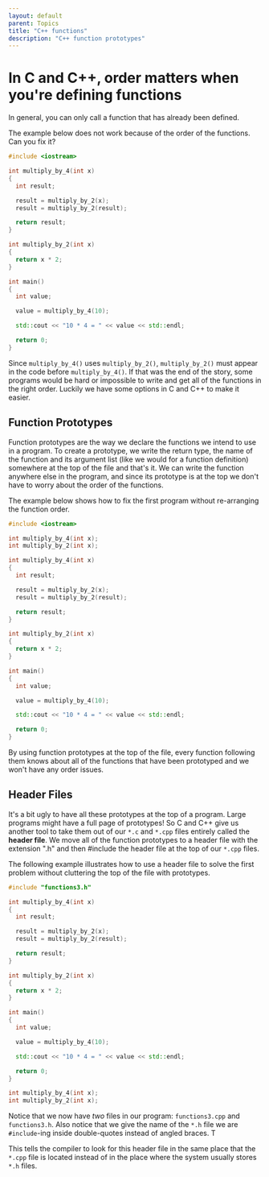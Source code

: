 ```yaml
---
layout: default
parent: Topics
title: "C++ functions"
description: "C++ function prototypes"
---
```


# In C and C++, order matters when you're defining functions

In general, you can only call a function that has already been defined.<br />

The example below does not work because of the order of the functions. Can you fix it?


```cpp
#include <iostream>

int multiply_by_4(int x)
{
  int result;

  result = multiply_by_2(x);
  result = multiply_by_2(result);

  return result;
}

int multiply_by_2(int x)
{
  return x * 2;
}

int main()
{
  int value;

  value = multiply_by_4(10);

  std::cout << "10 * 4 = " << value << std::endl;

  return 0;
}
```

Since `multiply_by_4()` uses `multiply_by_2()`, `multiply_by_2()` must appear in the code before `multiply_by_4()`. If that was the end of the story, some programs would be hard or impossible to write and get all of the functions in the right order. Luckily we have some options in C and C++ to make it easier.

## Function Prototypes 
Function prototypes are the way we declare the functions we intend to use in a program. To create a prototype, we write the return type, the name of the function and its argument list (like we would for a function definition) somewhere at the top of the file and that's it. We can write the function anywhere else in the program, and since its prototype is at the top we don't have to worry about the order of the functions.<br />

The example below shows how to fix the first program without re-arranging the function order.<br /> 

```cpp
#include <iostream>

int multiply_by_4(int x);
int multiply_by_2(int x);

int multiply_by_4(int x)
{
  int result;

  result = multiply_by_2(x);
  result = multiply_by_2(result);

  return result;
}

int multiply_by_2(int x)
{
  return x * 2;
}

int main()
{
  int value;

  value = multiply_by_4(10);

  std::cout << "10 * 4 = " << value << std::endl;

  return 0;
}
```

By using function prototypes at the top of the file, every function following them knows about all of the functions that have been prototyped and we won't have any order issues.

## Header Files 

It's a bit ugly to have all these prototypes at the top of a program. Large programs might have a full page of prototypes! So C and C++ give us another tool to take them out of our `*.c` and `*.cpp` files entirely called the <b>header file</b>. We move all of the function prototypes to a header file with the extension ".h" and then #include the header file at the top of our `*.cpp` files.<br />

The following example illustrates how to use a header file to solve the first problem without cluttering the top of the file with prototypes.

```cpp
#include "functions3.h"

int multiply_by_4(int x)
{
  int result;

  result = multiply_by_2(x);
  result = multiply_by_2(result);

  return result;
}

int multiply_by_2(int x)
{
  return x * 2;
}

int main()
{
  int value;

  value = multiply_by_4(10);

  std::cout << "10 * 4 = " << value << std::endl;

  return 0;
}
```

```cpp
int multiply_by_4(int x);
int multiply_by_2(int x);
```

Notice that we now have <i>two</i> files in our program: `functions3.cpp` and `functions3.h`. Also notice that we give the name of the `*.h` file we are `#include`-ing inside double-quotes instead of angled braces. T

This tells the compiler to look for this header file in the same place that the `*.cpp` file is located instead of in the place where the system usually stores `*.h` files.



